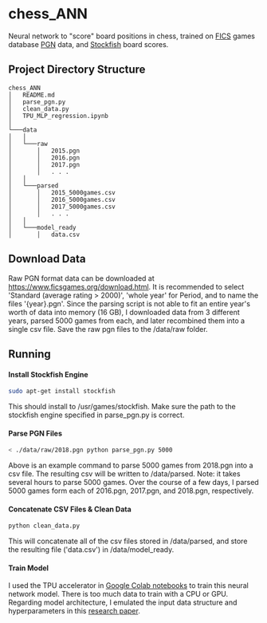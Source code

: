 # chess_ANN
Neural network to "score" board positions in chess, trained on [FICS](https://www.ficsgames.org/download.html) games database 
[PGN](https://en.wikipedia.org/wiki/Portable_Game_Notation) data, and [Stockfish](https://stockfishchess.org/) board scores.

## Project Directory Structure
```
chess_ANN
│   README.md
│   parse_pgn.py  
│   clean_data.py   
│   TPU_MLP_regression.ipynb  
│
└───data
│   │
│   └───raw
│       │   2015.pgn
│       │   2016.pgn
│       │   2017.pgn
│       │   . . . 
│   │
│   └───parsed
│       │   2015_5000games.csv
│       │   2016_5000games.csv
│       │   2017_5000games.csv
│       │   . . . 
│   │
│   └───model_ready
│       │   data.csv
```


## Download Data
Raw PGN format data can be downloaded at https://www.ficsgames.org/download.html. It is recommended to select 'Standard (average rating > 2000)',
'whole year' for Period, and to name the files '{year}.pgn'. Since the parsing script is not able to fit an entire year's worth of data into memory
(16 GB), I downloaded data from 3 different years, parsed 5000 games from each, and later recombined them into a single csv file. Save the raw
pgn files to the /data/raw folder.

## Running
#### Install Stockfish Engine
```bash
sudo apt-get install stockfish
```
This should install to /usr/games/stockfish. Make sure the path to the stockfish engine specified in parse_pgn.py is correct.

#### Parse PGN Files
```bash
< ./data/raw/2018.pgn python parse_pgn.py 5000
```
Above is an example command to parse 5000 games from 2018.pgn into a csv file. The resulting csv will be written to /data/parsed.
Note: it takes several hours to parse 5000 games. Over the course of a few days, I parsed 5000 games form each of 2016.pgn, 2017.pgn, and 2018.pgn,
respectively.

#### Concatenate CSV Files & Clean Data
```bash
python clean_data.py
```
This will concatenate all of the csv files stored in /data/parsed, and store the resulting file ('data.csv') in /data/model_ready.

#### Train Model
I used the TPU accelerator in [Google Colab notebooks](https://colab.research.google.com/notebooks/welcome.ipynb) to train this neural network
model. There is too much data to train with a CPU or GPU. Regarding model architecture, I emulated the input data structure and hyperparameters
in this [research paper](https://pdfs.semanticscholar.org/5171/32097f4de960f154185a8a8fec4178a15665.pdf).
